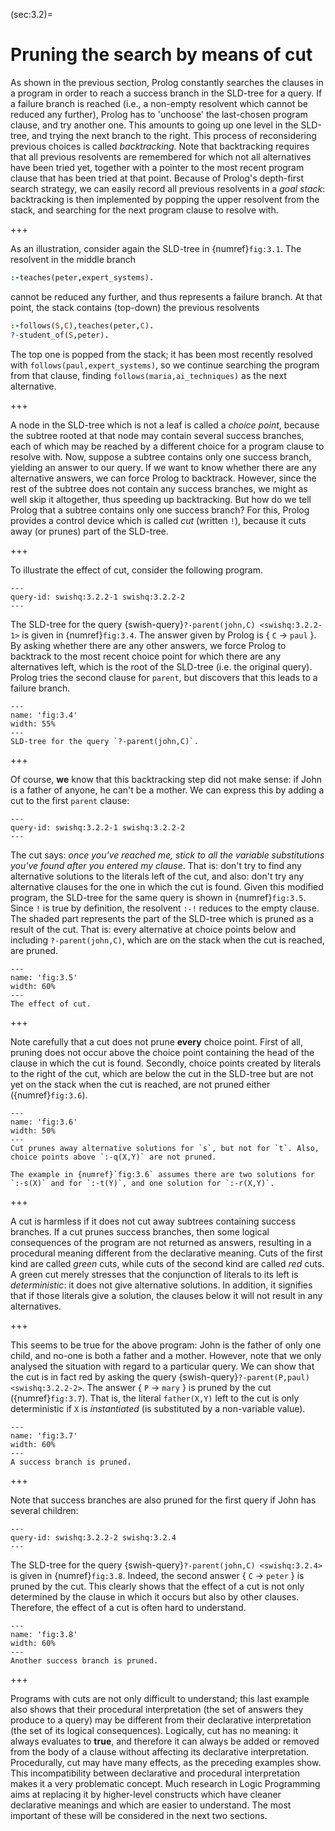 <!--H3: Section 3.2-->
(sec:3.2)=
# Pruning the search by means of cut #

As shown in the previous section, Prolog constantly searches the clauses in a program in order to reach a success branch in the SLD-tree for a query. If a failure branch is reached (i.e., a non-empty resolvent which cannot be reduced any further), Prolog has to 'unchoose' the last-chosen program clause, and try another one. This amounts to going up one level in the SLD-tree, and trying the next branch to the right. This process of reconsidering previous choices is called *backtracking*. Note that backtracking requires that all previous resolvents are remembered for which not all alternatives have been tried yet, together with a pointer to the most recent program clause that has been tried at that point. Because of Prolog's depth-first search strategy, we can easily record all previous resolvents in a *goal stack*: backtracking is then implemented by popping the upper resolvent from the stack, and searching for the next program clause to resolve with.

+++

As an illustration, consider again the SLD-tree in {numref}`fig:3.1`. The resolvent in the middle branch
```Prolog
:-teaches(peter,expert_systems).
```
cannot be reduced any further, and thus represents a failure branch. At that point, the stack contains (top-down) the previous resolvents
```Prolog
:-follows(S,C),teaches(peter,C).
?-student_of(S,peter).
```
The top one is popped from the stack; it has been most recently resolved with `follows(paul,expert_systems)`, so we continue searching the program from that clause, finding `follows(maria,ai_techniques)` as the next alternative.

+++

A node in the SLD-tree which is not a leaf is called a *choice point*, because the subtree rooted at that node may contain several success branches, each of which may be reached by a different choice for a program clause to resolve with. Now, suppose a subtree contains only one success branch, yielding an answer to our query. If we want to know whether there are any alternative answers, we can force Prolog to backtrack. However, since the rest of the subtree does not contain any success branches, we might as well skip it altogether, thus speeding up backtracking. But how do we tell Prolog that a subtree contains only one success branch? For this, Prolog provides a control device which is called *cut* (written `!`), because it cuts away (or prunes) part of the SLD-tree.

+++

To illustrate the effect of cut, consider the following program.
```{swish} swish:3.2.2
---
query-id: swishq:3.2.2-1 swishq:3.2.2-2
---
```
The SLD-tree for the query {swish-query}`?-parent(john,C) <swishq:3.2.2-1>` is given in {numref}`fig:3.4`. The answer given by Prolog is { `C` &rarr; `paul` }. By asking whether there are any other answers, we force Prolog to backtrack to the most recent choice point for which there are any alternatives left, which is the root of the SLD-tree (i.e. the original query). Prolog tries the second clause for `parent`, but discovers that this leads to a failure branch.

```{figure} /src/fig/part_i/image028.svg
---
name: 'fig:3.4'
width: 55%
---
SLD-tree for the query `?-parent(john,C)`.
```

+++

Of course, **we** know that this backtracking step did not make sense: if John is a father of anyone, he can't be a mother. We can express this by adding a cut to the first `parent` clause:
```{swish} swish:3.2.3
---
query-id: swishq:3.2.2-1 swishq:3.2.2-2
---
```
The cut says: *once you've reached me, stick to all the variable substitutions you've found after you entered my clause*. That is: don't try to find any alternative solutions to the literals left of the cut, and also: don't try any alternative clauses for the one in which the cut is found. Given this modified program, the SLD-tree for the same query is shown in {numref}`fig:3.5`. Since `!` is true by definition, the resolvent `:-!` reduces to the empty clause. The shaded part represents the part of the SLD-tree which is pruned as a result of the cut. That is: every alternative at choice points below and including `?-parent(john,C)`, which are on the stack when the cut is reached, are pruned. 

```{figure} /src/fig/part_i/image030.svg
---
name: 'fig:3.5'
width: 60%
---
The effect of cut.
```

+++

Note carefully that a cut does not prune **every** choice point. First of all, pruning does not occur above the choice point containing the head of the clause in which the cut is found. Secondly, choice points created by literals to the right of the cut, which are below the cut in the SLD-tree but are not yet on the stack when the cut is reached, are not pruned either ({numref}`fig:3.6`).

```{figure} /src/fig/part_i/image032.svg
---
name: 'fig:3.6'
width: 50%
---
Cut prunes away alternative solutions for `s`, but not for `t`. Also, choice points above `:-q(X,Y)` are not pruned.
```

```{tip}
The example in {numref}`fig:3.6` assumes there are two solutions for `:-s(X)` and for `:-t(Y)`, and one solution for `:-r(X,Y)`.
```

+++

A cut is harmless if it does not cut away subtrees containing success branches. If a cut prunes success branches, then some logical consequences of the program are not returned as answers, resulting in a procedural meaning different from the declarative meaning. Cuts of the first kind are called *green* cuts, while cuts of the second kind are called *red* cuts. A green cut merely stresses that the conjunction of literals to its left is *deterministic*: it does not give alternative solutions. In addition, it signifies that if those literals give a solution, the clauses below it will not result in any alternatives.

+++

This seems to be true for the above program: John is the father of only one child, and no-one is both a father and a mother. However, note that we only analysed the situation with regard to a particular query. We can show that the cut is in fact red by asking the query {swish-query}`?-parent(P,paul) <swishq:3.2.2-2>`. The answer { `P` &rarr; `mary` } is pruned by the cut ({numref}`fig:3.7`). That is, the literal `father(X,Y)` left to the cut is only deterministic if `X` is *instantiated* (is substituted by a non-variable value).

```{figure} /src/fig/part_i/image034.svg
---
name: 'fig:3.7'
width: 60%
---
A success branch is pruned.
```

+++

Note that success branches are also pruned for the first query if John has several children:
```{swish} swish:3.2.4
---
query-id: swishq:3.2.2-2 swishq:3.2.4
---
```
The SLD-tree for the query {swish-query}`?-parent(john,C) <swishq:3.2.4>` is given in {numref}`fig:3.8`. Indeed, the second answer { `C` &rarr; `peter` } is pruned by the cut. This clearly shows that the effect of a cut is not only determined by the clause in which it occurs but also by other clauses. Therefore, the effect of a cut is often hard to understand.

```{figure} /src/fig/part_i/image036.svg
---
name: 'fig:3.8'
width: 60%
---
Another success branch is pruned.
```

+++

Programs with cuts are not only difficult to understand; this last example also shows that their procedural interpretation (the set of answers they produce to a query) may be different from their declarative interpretation (the set of its logical consequences). Logically, cut has no meaning: it always evaluates to **true**, and therefore it can always be added or removed from the body of a clause without affecting its declarative interpretation. Procedurally, cut may have many effects, as the preceding examples show. This incompatibility between declarative and procedural interpretation makes it a very problematic concept. Much research in Logic Programming aims at replacing it by higher-level constructs which have cleaner declarative meanings and which are easier to understand. The most important of these will be considered in the next two sections.

```{exercise} ex:3.3
```
